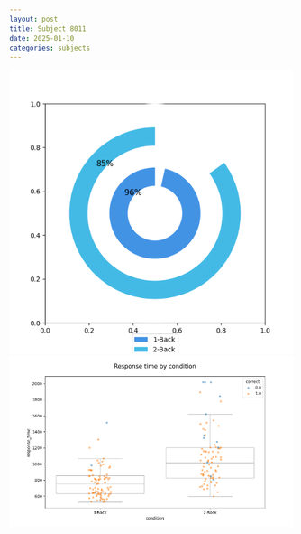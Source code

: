 ```yaml
---
layout: post
title: Subject 8011
date: 2025-01-10
categories: subjects
---
```


![](data/8011/run-30/8011_accuracy_by_condition.png)
![](data/8011/run-30/8011_response_time_by_condition.png)
